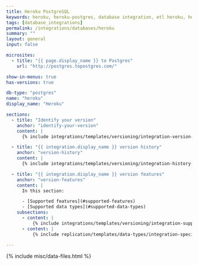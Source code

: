 ```yaml
---
title: Heroku PostgreSQL
keywords: heroku, heroku-postgres, database integration, etl heroku, heroku etl
tags: [database_integrations]
permalink: /integrations/databases/heroku
summary: ""
layout: general
input: false

microsites:
  - title: "{{ page.display_name }} to Postgres"
    url: "http://postgres.topostgres.com/"

show-in-menus: true
has-versions: true

db-type: "postgres"
name: "heroku"
display_name: "Heroku"

sections:
  - title: "Identify your version"
    anchor: "identify-your-version"
    content: |
      {% include integrations/templates/versioning/integration-version-tiles.html %}

  - title: "{{ integration.display_name }} version history"
    anchor: "version-history"
    content: |
      {% include integrations/templates/versioning/integration-history-and-changelog.html %}

  - title: "{{ integration.display_name }} version features"
    anchor: "version-features"
    content: |
      In this section:

      - [Supported features](#supported-features)
      - [Supported data types](#supported-data-types)
    subsections:
      - content: |
          {% include integrations/templates/versioning/integration-supported-features.html feature-type="databases" %}
      - content: |
          {% include replication/templates/data-types/integration-specific-data-types.html %}

---
```

{% include misc/data-files.html %}
